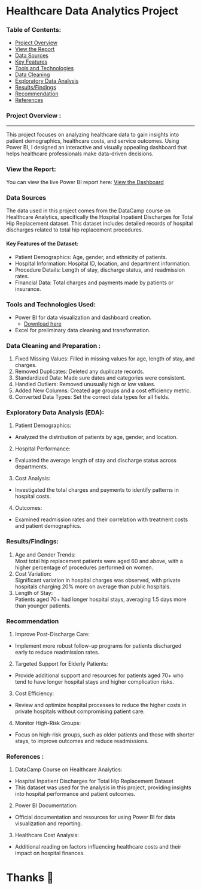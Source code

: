 # Healthcare Data Analytics Project
### Table of Contents:
- [Project Overview](#project-overview)
- [View the Report](#view-the-report)
- [Data Sources](#data-sources)
- [Key Features](#key-features-of-the-dataset)
- [Tools and Technologies](#tools-and-technologies-used)
- [Data Cleaning](#data-cleaning-and-preparation)
- [Exploratory Data Analysis](#exploratory-data-analysis-eda)
- [Results/Findings](#resultsfindings)
- [Recommendation](#recommendation)
- [References](#references)

### Project Overview :  
---
This project focuses on analyzing healthcare data to gain insights into patient demographics, healthcare costs, and service outcomes. Using Power BI, I designed an interactive and visually appealing dashboard that helps healthcare professionals make data-driven decisions.
### View the Report:
You can view the live Power BI report here: [View the Dashboard](https://app.powerbi.com/view?r=eyJrIjoiYTAyZDgxOTUtZWJlYy00NzM0LWJkNGYtMzUxODdiNWUwZDRmIiwidCI6ImRmOTI5NDEzLWVjNjQtNDQyMS1hYjIzLTUyNWZmNGY2ZTRhYyIsImMiOjEwfQ%3D%3D)
### Data Sources
The data used in this project comes from the DataCamp course on Healthcare Analytics, specifically the Hospital Inpatient Discharges for Total Hip Replacement dataset. This dataset includes detailed records of hospital discharges related to total hip replacement procedures.
#### Key Features of the Dataset:
- Patient Demographics: Age, gender, and ethnicity of patients.
- Hospital Information: Hospital ID, location, and department information.
- Procedure Details: Length of stay, discharge status, and readmission rates.
- Financial Data: Total charges and payments made by patients or insurance.
### Tools and Technologies Used:
- Power BI for data visualization and dashboard creation.
  - [Download here](https://www.microsoft.com/en-us/download/details.aspx?id=58494)
- Excel for preliminary data cleaning and transformation.
### Data Cleaning and Preparation :
1. Fixed Missing Values: Filled in missing values for age, length of stay, and charges.  
2. Removed Duplicates: Deleted any duplicate records.  
3. Standardized Data: Made sure dates and categories were consistent.  
4. Handled Outliers: Removed unusually high or low values.  
5. Added New Columns: Created age groups and a cost efficiency metric.  
6. Converted Data Types: Set the correct data types for all fields.
### Exploratory Data Analysis (EDA):
1. Patient Demographics:  
  - Analyzed the distribution of patients by age, gender, and location.  
2. Hospital Performance:
  - Evaluated the average length of stay and discharge status across departments.
3. Cost Analysis:  
  - Investigated the total charges and payments to identify patterns in hospital costs.  
4. Outcomes:
  - Examined readmission rates and their correlation with treatment costs and patient demographics.
### Results/Findings:
1. Age and Gender Trends:  
Most total hip replacement patients were aged 60 and above, with a higher percentage of procedures performed on women.  
2. Cost Variation:  
Significant variation in hospital charges was observed, with private hospitals charging 20% more on average than public hospitals.
3. Length of Stay:  
Patients aged 70+ had longer hospital stays, averaging 1.5 days more than younger patients.
### Recommendation  
1. Improve Post-Discharge Care:  
 - Implement more robust follow-up programs for patients discharged early to reduce readmission rates.  
2. Targeted Support for Elderly Patients:
 - Provide additional support and resources for patients aged 70+ who tend to have longer hospital stays and higher complication risks.  
3. Cost Efficiency:  
 - Review and optimize hospital processes to reduce the higher costs in private hospitals without compromising patient care.
4. Monitor High-Risk Groups:  
 - Focus on high-risk groups, such as older patients and those with shorter stays, to improve outcomes and reduce readmissions.
### References :
1. DataCamp Course on Healthcare Analytics:
- Hospital Inpatient Discharges for Total Hip Replacement Dataset
- This dataset was used for the analysis in this project, providing insights into hospital performance and patient outcomes.
2. Power BI Documentation:
- Official documentation and resources for using Power BI for data visualization and reporting.  
3. Healthcare Cost Analysis:
- Additional reading on factors influencing healthcare costs and their impact on hospital finances.
# Thanks 🥰



